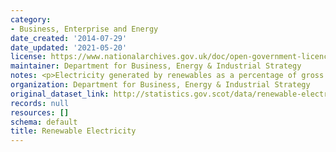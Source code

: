 ```yaml
---
category:
- Business, Enterprise and Energy
date_created: '2014-07-29'
date_updated: '2021-05-20'
license: https://www.nationalarchives.gov.uk/doc/open-government-licence/version/3/
maintainer: Department for Business, Energy & Industrial Strategy
notes: <p>Electricity generated by renewables as a percentage of gross consumption</p>
organization: Department for Business, Energy & Industrial Strategy
original_dataset_link: http://statistics.gov.scot/data/renewable-electricity
records: null
resources: []
schema: default
title: Renewable Electricity
---
```

